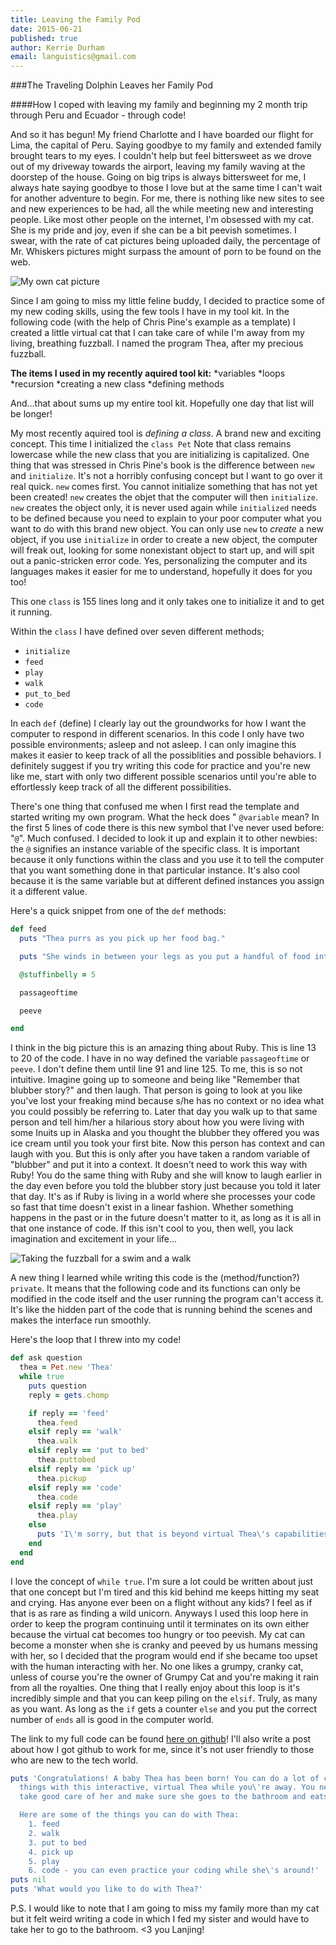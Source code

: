 ```yaml
---
title: Leaving the Family Pod
date: 2015-06-21
published: true
author: Kerrie Durham
email: languistics@gmail.com
---
```


###The Traveling Dolphin Leaves her Family Pod

####How I coped with leaving my family and beginning my 2 month trip through Peru and Ecuador - through code!


And so it has begun! My friend Charlotte and I have boarded our flight for    Lima, the capital of Peru. Saying goodbye to my family and extended family   brought tears to my eyes. I couldn't help but feel bittersweet as we drove out   of my driveway towards the airport, leaving my family waving at the doorstep of   the house. Going on big trips is always bittersweet for me, I always hate   saying goodbye to those I love but at the same time I can't wait for another   adventure to begin. For me, there is nothing like new sites to see and new   experiences to be had, all the while meeting new and interesting people.
Like most other people on the internet, I'm obsessed with my cat. She is my   pride and joy, even if she can be a bit peevish sometimes. I swear, with the   rate of cat pictures being uploaded daily, the percentage of Mr. Whiskers   pictures might surpass the amount of porn to be found on the web.

![My own cat picture](http://i.imgur.com/9AljWer.png)


Since I am going to miss my little feline buddy, I decided to practice some of   my new coding skills, using the few tools I have in my tool kit. In the   following code (with the help of Chris Pine's example as a template) I created a   little virtual cat that I can take care of while I'm away from my living, breathing fuzzball. I named the program Thea, after my precious fuzzball.


**The items I used in my recently aquired tool kit:**
*variables
*loops
*recursion
*creating a new class
*defining methods

And...that about sums up my entire tool kit. Hopefully one day that list will   be longer!


My most recently aquired tool is _defining a class_. A brand new and exciting   concept. This time I initialized the ````class Pet````
Note that class remains lowercase while the new class that you are initializing   is capitalized. One thing that was stressed in Chris Pine's book is the   difference between `new` and `initialize`. It's not a horribly confusing   concept but I want to go over it real quick. `new` comes first. You cannot   initialize something that has not yet been created! `new` creates the objet   that the computer will then `initialize`. `new` creates the object only, it is   never used again while `initialized` needs to be defined because you need to   explain to your poor computer what you want to do with this brand new object.   You can only use `new` to _create_ a new object, if you use `initialize` in   order to create a new object, the computer will freak out, looking for some    nonexistant object to start up, and will spit out a panic-stricken error code.   Yes, personalizing the computer and its languages makes it easier for me to   understand, hopefully it does for you too!


This one `class` is 155 lines long and it only takes one to initialize it and  to get it running.

Within the `class` I have defined over seven different methods;
* `initialize`
* `feed`
* `play`
* `walk`
* `put_to_bed`
* `code`


In each `def` (define) I clearly lay out the groundworks for how I want the   computer to respond in different scenarios. In this code I only have two   possible environments; asleep and not asleep. I can only imagine this makes it   easier to keep track of all the possiblities and possible behaviors. I   definitely suggest if you try writing this code for practice and you're new   like me, start with only two different possible scenarios until you're able to   effortlessly keep track of all the different possibilities.


There's one thing that confused me when I first read the template and started   writing my own program. What the heck does " `@variable` mean? In the first 5   lines of code there is this new symbol that I've never used before: "`@`". Much   confused. I decided to look it up and explain it to other newbies: the `@` signifies an instance variable of the specific class. It is important because it only functions within the class and you use it to tell the computer that you want something done in that particular instance. It's also cool because it is the same variable but at different defined instances you assign it a different value.


Here's a quick snippet from one of the `def` methods:

```ruby
def feed
  puts "Thea purrs as you pick up her food bag."

  puts "She winds in between your legs as you put a handful of food into her food bowl."

  @stuffinbelly = 5

  passageoftime

  peeve

end

```


I think in the big picture this is an amazing thing about Ruby. This is line 13 to 20 of the code. I have in no way defined the variable `passageoftime` or `peeve`. I don't  define them until line 91 and line 125. To me, this is so not intuitive.  Imagine going up to someone and being like "Remember that blubber story?" and   then laugh. That person is going to look at you like you've lost your freaking   mind because s/he has no context or no idea what you could possibly be   referring to. Later that day you walk up to that same person and tell him/her  a hilarious story about how you were living with some Inuits up in Alaska and you   thought the blubber they offered you was ice cream until you took your first   bite. Now this person has context and can laugh with you. But this is only after you have taken a random variable of "blubber" and put it into a context.   It doesn't need to work this way with Ruby! You do the same thing with   Ruby and she will know to laugh earlier in the day even before you told the   blubber story just because you told it later that day. It's as if Ruby is living in a world where she processes your code so fast that time doesn't   exist in a linear fashion. Whether something happens in the past or in the   future doesn't matter to it, as long as it is all in that one instance of code.   If this isn't cool to you, then well, you lack imagination and excitement in   your life...

![Taking the fuzzball for a swim and a walk](http://i.imgur.com/bIMAIO2.png)


A new thing I learned while writing this code is the (method/function?)   `private`. It means that the following code and its functions can only be   modified in the code itself and the user running the program can't access it.   It's like the hidden part of the code that is running behind the scenes and   makes the interface run smoothly.


Here's the loop that I threw into my code!

```ruby
def ask question
  thea = Pet.new 'Thea'
  while true
    puts question
    reply = gets.chomp

    if reply == 'feed'
      thea.feed
    elsif reply == 'walk'
      thea.walk
    elsif reply == 'put to bed'
      thea.puttobed
    elsif reply == 'pick up'
      thea.pickup
    elsif reply == 'code'
      thea.code
    elsif reply == 'play'
      thea.play
    else
      puts 'I\'m sorry, but that is beyond virtual Thea\'s capabilities.'
    end
  end
end
```


I love the concept of `while true`. I'm sure a lot could be written about just   that one concept but I'm tired and this kid behind me keeps hitting my seat  and crying. Has anyone ever been on a flight without any kids? I feel as if that  is as rare as finding a wild unicorn.
Anyways I used this loop here in order to keep the program continuing until it   terminates on its own either because the virtual cat becomes too hungry or too   peevish. My cat can become a monster when she is cranky and peeved by us   humans messing with her, so I decided that the program would end if she became   too upset with the human interacting with her. No one likes a grumpy, cranky   cat, unless of course you're the owner of Grumpy Cat and you're making it rain   from all the royalties.
One thing that I really enjoy about this loop is it's incredibly simple and   that you can keep piling on the `elsif`. Truly, as many as you want. As long   as the `if` gets a counter `else` and you put the correct number of `ends` all   is good in the computer world.


The link to my full code can be found [here on github](https://github.com/dukeran/thea)! I'll also write a post   about how I got github to work for me, since it's not user friendly to those  who are new to the tech world.


```ruby
puts 'Congratulations! A baby Thea has been born! You can do a lot of cool
  things with this interactive, virtual Thea while you\'re away. You need to
  take good care of her and make sure she goes to the bathroom and eats well.

  Here are some of the things you can do with Thea:
    1. feed
    2. walk
    3. put to bed
    4. pick up
    5. play
    6. code - you can even practice your coding while she\'s around!'
puts nil
puts 'What would you like to do with Thea?'

```


P.S. I would like to note that I am going to miss my family more than
my cat but it felt weird writing a code in which I fed my sister and
would have to take her to go to the bathroom. <3 you Lanjing!
